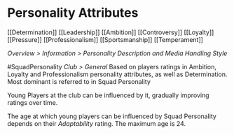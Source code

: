 # Personality Attributes
[[Determination]]
[[Leadership]]
[[Ambition]]
[[Controversy]]
[[Loyalty]]
[[Pressure]]
[[Professionalism]]
[[Sportsmanship]]
[[Temperament]]

*Overview > Information > Personality Description and Media Handling Style*

#SquadPersonality
*Club > General*
Based on players ratings in Ambition, Loyalty and Professionalism personality attributes, as well as Determination.
Most dominant is referred to in Squad Personality

Young Players at the club can be influenced by it, gradually improving ratings over time.

The age at which young players can be influenced by Squad Personality depends on their *Adaptability* rating. The maximum age is 24.

